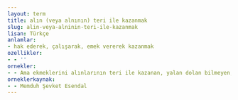 ```yaml
---
layout: term
title: alın (veya alnının) teri ile kazanmak
slug: alin-veya-alninin-teri-ile-kazanmak
lisan: Türkçe
anlamlar:
- hak ederek, çalışarak, emek vererek kazanmak
ozellikler:
- - ''
ornekler:
- - Ama ekmeklerini alınlarının teri ile kazanan, yalan dolan bilmeyen, gönülleri geniş insanlar yetiştiriyordu.
orneklerkaynak:
- - Memduh Şevket Esendal
---
```

